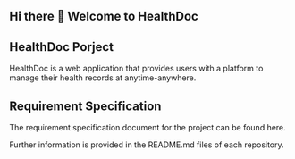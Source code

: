## Hi there 👋 Welcome to HealthDoc
## HealthDoc Porject

HealthDoc is a web application that provides users with a platform to manage their health records at anytime-anywhere.

## Requirement Specification
The requirement specification document for the project can be found here.

Further information is provided in the README.md files of each repository.


